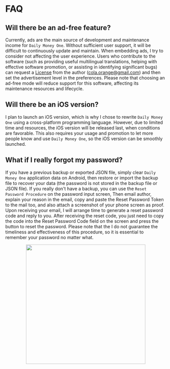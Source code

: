 # FAQ

## Will there be an ad-free feature?

Currently, ads are the main source of development and maintenance income for `Daily Money One`. Without sufficient user support, it will be difficult to continuously update and maintain. When embedding ads, I try to consider not affecting the user experience. Users who contribute to the software (such as providing useful multilingual translations, helping with effective software promotion, or assisting in identifying significant bugs) can request a [License](license.md) from the author (cola.orange@gmail.com) and then set the advertisement level in the preferences. Please note that choosing an ad-free mode will reduce support for this software, affecting its maintenance resources and lifecycle.

## Will there be an iOS version?

I plan to launch an iOS version, which is why I chose to rewrite `Daily Money One` using a cross-platform programming language. However, due to limited time and resources, the iOS version will be released last, when conditions are favorable. This also requires your usage and promotion to let more people know and use `Daily Money One`, so the iOS version can be smoothly launched.

## What if I really forgot my password?

If you have a previous backup or exported JSON file, simply clear `Daily Money One` application data on Android, then restore or import the backup file to recover your data (the password is not stored in the backup file or JSON file). If you really don't have a backup, you can use the `Reset Password Procedure` on the password input screen, Then email author, explain your reason in the email, copy and paste the Reset Password Token to the mail too, and also attach a screenshot of your phone screen as proof. Upon receiving your email, I will arrange time to generate a reset password code and reply to you. After receiving the reset code, you just need to copy the code into the Reset Password Code field on the screen and press the button to reset the password. Please note that the I do not guarantee the timeliness and effectiveness of this procedure, so it is essential to remember your password no matter what.

<div align="center">
<img src="imgs/faq-1.png" alt="" width="375">
</div>